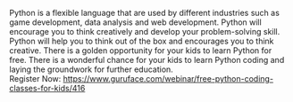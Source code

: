 Python is a flexible language that are used by different industries such as game development, data analysis and web development. Python will encourage you to think creatively and develop your problem-solving skill.
Python will help you to think out of the box and encourages you to think creative. There is a golden opportunity for your kids to learn Python for free.
There is a wonderful chance for your kids to learn Python coding and laying the groundwork for further education.   
Register Now: https://www.guruface.com/webinar/free-python-coding-classes-for-kids/416 
